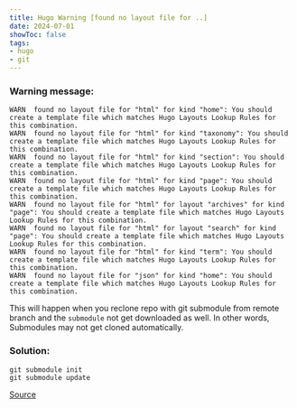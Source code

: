 ```yaml
---
title: Hugo Warning [found no layout file for ..]
date: 2024-07-01
showToc: false
tags: 
- hugo
- git
---
```


### Warning message:
```
WARN  found no layout file for "html" for kind "home": You should create a template file which matches Hugo Layouts Lookup Rules for this combination.
WARN  found no layout file for "html" for kind "taxonomy": You should create a template file which matches Hugo Layouts Lookup Rules for this combination.
WARN  found no layout file for "html" for kind "section": You should create a template file which matches Hugo Layouts Lookup Rules for this combination.
WARN  found no layout file for "html" for kind "page": You should create a template file which matches Hugo Layouts Lookup Rules for this combination.
WARN  found no layout file for "html" for layout "archives" for kind "page": You should create a template file which matches Hugo Layouts Lookup Rules for this combination.
WARN  found no layout file for "html" for layout "search" for kind "page": You should create a template file which matches Hugo Layouts Lookup Rules for this combination.
WARN  found no layout file for "html" for kind "term": You should create a template file which matches Hugo Layouts Lookup Rules for this combination.
WARN  found no layout file for "json" for kind "home": You should create a template file which matches Hugo Layouts Lookup Rules for this combination.
```

This will happen when you reclone repo with git submodule from remote branch and the `submodule` not get downloaded as well. In other words, Submodules may not get cloned automatically. 

### Solution:

```
git submodule init
git submodule update
```

[Source](https://stackoverflow.com/questions/60269683/how-to-fix-the-error-found-no-layout-file-for-html-for-page-in-hugo-cms)

